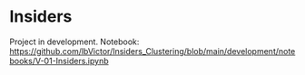 # Insiders

Project in development.
Notebook: https://github.com/lbVictor/Insiders_Clustering/blob/main/development/notebooks/V-01-Insiders.ipynb

